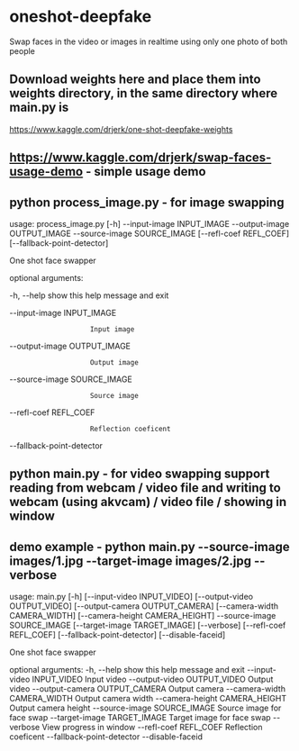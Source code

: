 # oneshot-deepfake

Swap faces in the video or images in realtime using only one photo of both people

## Download weights here and place them into weights directory, in the same directory where main.py is

https://www.kaggle.com/drjerk/one-shot-deepfake-weights

## https://www.kaggle.com/drjerk/swap-faces-usage-demo - simple usage demo

## python process_image.py - for image swapping

usage: process_image.py [-h] --input-image INPUT_IMAGE --output-image OUTPUT_IMAGE --source-image SOURCE_IMAGE [--refl-coef REFL_COEF] [--fallback-point-detector]

One shot face swapper

optional arguments:

  -h, --help            show this help message and exit
  
  --input-image INPUT_IMAGE
  
                        Input image
                        
  --output-image OUTPUT_IMAGE
  
                        Output image
                        
  --source-image SOURCE_IMAGE
  
                        Source image
                        
  --refl-coef REFL_COEF
  
                        Reflection coeficent
                        
  --fallback-point-detector
  
  ## python main.py - for video swapping support reading from webcam / video file and writing to webcam (using akvcam) / video file / showing in window
  ## demo example - python main.py --source-image images/1.jpg --target-image images/2.jpg --verbose
  usage: main.py [-h] [--input-video INPUT_VIDEO] [--output-video OUTPUT_VIDEO] [--output-camera OUTPUT_CAMERA] [--camera-width CAMERA_WIDTH] [--camera-height CAMERA_HEIGHT] --source-image SOURCE_IMAGE [--target-image TARGET_IMAGE]
               [--verbose] [--refl-coef REFL_COEF] [--fallback-point-detector] [--disable-faceid]

One shot face swapper

optional arguments:
  -h, --help            show this help message and exit
  --input-video INPUT_VIDEO
                        Input video
  --output-video OUTPUT_VIDEO
                        Output video
  --output-camera OUTPUT_CAMERA
                        Output camera
  --camera-width CAMERA_WIDTH
                        Output camera width
  --camera-height CAMERA_HEIGHT
                        Output camera height
  --source-image SOURCE_IMAGE
                        Source image for face swap
  --target-image TARGET_IMAGE
                        Target image for face swap
  --verbose             View progress in window
  --refl-coef REFL_COEF
                        Reflection coeficent
  --fallback-point-detector
  --disable-faceid
